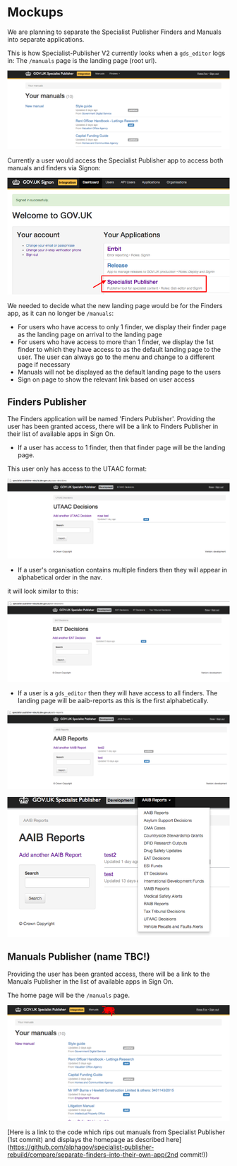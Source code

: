 # Mockups

We are planning to separate the Specialist Publisher Finders and Manuals into separate applications.

This is how Specialist-Publisher V2 currently looks when a `gds_editor` logs in:
The `/manuals` page is the landing page (root url).

![Current SP V2](docs/current-sp-v2.png)


Currently a user would access the Specialist Publisher app to access both manuals and finders via Signon:

![Accessing SP via Sign On](docs/current-signon.png)


We needed to decide what the new landing page would be for the Finders app, as it can no longer be `/manuals`:

- For users who have access to only 1 finder, we display their finder page as the landing page on arrival to the landing page
- For users who have access to more than 1 finder, we display the 1st finder to which they have access to as the default landing page to the user. The user can always go to the menu and change to a different page if necessary
- Manuals will not be displayed as the default landing page to the users
- Sign on page to show the relevant link based on user access

## Finders Publisher

The Finders application will be named 'Finders Publisher'. Providing the user has been granted access, there will be a link to Finders Publisher in their list of available apps in Sign On.

- If a user has access to 1 finder, then that finder page will be the landing page.

This user only has access to the UTAAC format:

![Access to one format](docs/access-to-1-format.png)

- If a user's organisation contains multiple finders then they will appear in alphabetical order in the nav.

it will look similar to this:

![Access to multiple finders](docs/access-to-multiple-finders.png)

- If a user is a `gds_editor` then they will have access to all finders. The landing page will be aaib-reports as this is the first alphabetically.

![gds_editor finders landing page](docs/gds-editor-finders-landing-page.png)

![gds_editor finders landing page](docs/gds-editor-finders-dropdown.png)

## Manuals Publisher (name TBC!)

Providing the user has been granted access, there will be a link to the Manuals Publisher in the list of available apps in Sign On.

The home page will be the `/manuals` page.

![Manuals](docs/manuals.png)

[Here is a link to the code which rips out manuals from Specialist Publisher (1st commit) and displays the homepage as described here](https://github.com/alphagov/specialist-publisher-rebuild/compare/separate-finders-into-their-own-app(2nd commit!))
